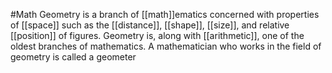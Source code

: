 #Math 
Geometry is a branch of [[math]]ematics concerned with properties of [[space]] such as the [[distance]], [[shape]], [[size]], and relative [[position]] of figures. Geometry is, along with [[arithmetic]], one of the oldest branches of mathematics. A mathematician who works in the field of geometry is called a geometer